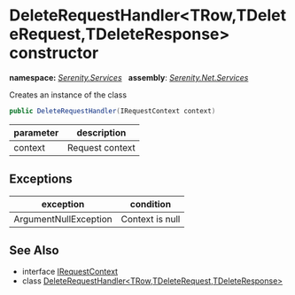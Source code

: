 # DeleteRequestHandler&lt;TRow,TDeleteRequest,TDeleteResponse&gt; constructor
**namespace:** *[Serenity.Services](../../README.md#serenity.services-namespace)*   **assembly**: *[Serenity.Net.Services](../../README.md)*

Creates an instance of the class

```csharp
public DeleteRequestHandler(IRequestContext context)
```

| parameter | description |
| --- | --- |
| context | Request context |

## Exceptions

| exception | condition |
| --- | --- |
| ArgumentNullException | Context is null |

## See Also

* interface [IRequestContext](../IRequestContext.md)
* class [DeleteRequestHandler&lt;TRow,TDeleteRequest,TDeleteResponse&gt;](../DeleteRequestHandler-3.md)